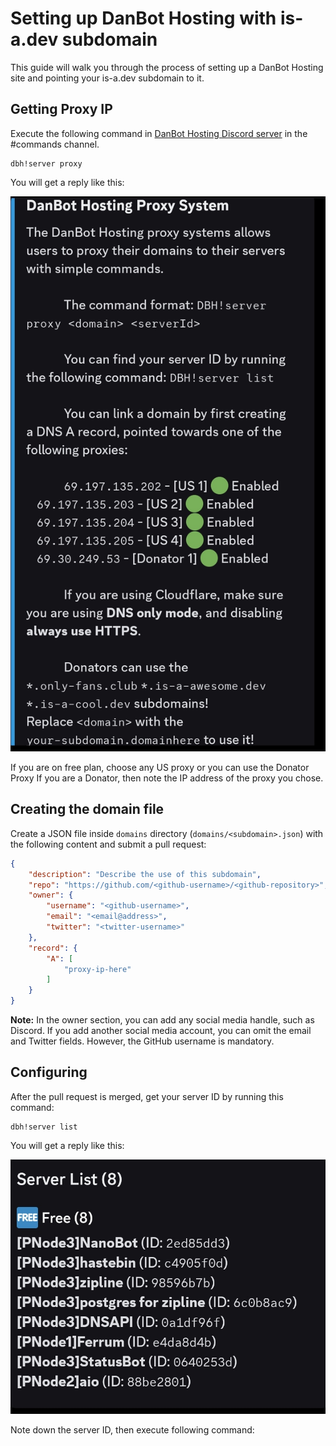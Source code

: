 # Setting up DanBot Hosting with is-a.dev subdomain

This guide will walk you through the process of setting up a DanBot Hosting site and pointing your is-a.dev subdomain to it.


## Getting Proxy IP
Execute the following command in [DanBot Hosting Discord server](https://discord.gg/dbh) in the #commands channel.
```
dbh!server proxy
```

You will get a reply like this:


![1](../img/DBH_PROXY_1.jpg)

If you are on free plan, choose any US proxy or you can use the Donator Proxy If you are a Donator, then note the IP address of the proxy you chose.

## Creating the domain file
Create a JSON file inside `domains` directory (`domains/<subdomain>.json`) with the following content and submit a pull request:
```json 
{
    "description": "Describe the use of this subdomain",
    "repo": "https://github.com/<github-username>/<github-repository>",
    "owner": {
        "username": "<github-username>",
        "email": "<email@address>",
        "twitter": "<twitter-username>"
    },
    "record": {
        "A": [
            "proxy-ip-here"
        ]
    }
} 
```
**Note:** In the owner section, you can add any social media handle, such as Discord. If you add another social media account, you can omit the email and Twitter fields. However, the GitHub username is mandatory.

## Configuring
After the pull request is merged, get your server ID by running this command:
```
dbh!server list
```

You will get a reply like this:

![2](../img/DBH_PROXY_2.jpg)

Note down the server ID, then execute following command:
